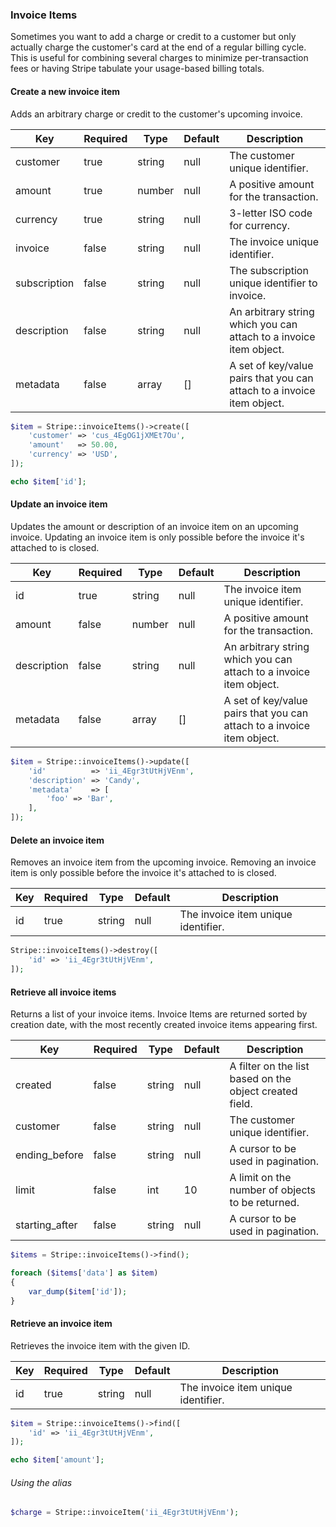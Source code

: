 ### Invoice Items

Sometimes you want to add a charge or credit to a customer but only actually charge the customer's card at the end of a regular billing cycle. This is useful for combining several charges to minimize per-transaction fees or having Stripe tabulate your usage-based billing totals.

#### Create a new invoice item

Adds an arbitrary charge or credit to the customer's upcoming invoice.

Key          | Required | Type   | Default | Description
------------ | -------- | ------ | ------- | -----------------------------------
customer     | true     | string | null    | The customer unique identifier.
amount       | true     | number | null    | A positive amount for the transaction.
currency     | true     | string | null    | 3-letter ISO code for currency.
invoice      | false    | string | null    | The invoice unique identifier.
subscription | false    | string | null    | The subscription unique identifier to invoice.
description  | false    | string | null    | An arbitrary string which you can attach to a invoice item object.
metadata     | false    | array  | []      | A set of key/value pairs that you can attach to a invoice item object.

```php
$item = Stripe::invoiceItems()->create([
	'customer' => 'cus_4EgOG1jXMEt7Ou',
	'amount'   => 50.00,
	'currency' => 'USD',
]);

echo $item['id'];
```

#### Update an invoice item

Updates the amount or description of an invoice item on an upcoming invoice. Updating an invoice item is only possible before the invoice it's attached to is closed.

Key         | Required | Type   | Default | Description
----------- | -------- | ------ | ------- | ------------------------------------
id          | true     | string | null    | The invoice item unique identifier.
amount      | false    | number | null    | A positive amount for the transaction.
description | false    | string | null    | An arbitrary string which you can attach to a invoice item object.
metadata    | false    | array  | []      | A set of key/value pairs that you can attach to a invoice item object.

```php
$item = Stripe::invoiceItems()->update([
	'id'          => 'ii_4Egr3tUtHjVEnm',
	'description' => 'Candy',
	'metadata'    => [
		'foo' => 'Bar',
	],
]);
```

#### Delete an invoice item

Removes an invoice item from the upcoming invoice. Removing an invoice item is only possible before the invoice it's attached to is closed.

Key | Required | Type   | Default | Description
--- | -------- | ------ | ------- | --------------------------------------------
id  | true     | string | null    | The invoice item unique identifier.

```php
Stripe::invoiceItems()->destroy([
	'id' => 'ii_4Egr3tUtHjVEnm',
]);
```

#### Retrieve all invoice items

Returns a list of your invoice items. Invoice Items are returned sorted by creation date, with the most recently created invoice items appearing first.

Key            | Required | Type   | Default | Description
-------------- | -------- | ------ | ------- | ---------------------------------
created        | false    | string | null    | A filter on the list based on the object created field.
customer       | false    | string | null    | The customer unique identifier.
ending_before  | false    | string | null    | A cursor to be used in pagination.
limit          | false    | int    | 10      | A limit on the number of objects to be returned.
starting_after | false    | string | null    | A cursor to be used in pagination.

```php
$items = Stripe::invoiceItems()->find();

foreach ($items['data'] as $item)
{
	var_dump($item['id']);
}
```

#### Retrieve an invoice item

Retrieves the invoice item with the given ID.

Key | Required | Type   | Default | Description
--- | -------- | ------ | ------- | --------------------------------------------
id  | true     | string | null    | The invoice item unique identifier.

```php
$item = Stripe::invoiceItems()->find([
	'id' => 'ii_4Egr3tUtHjVEnm',
]);

echo $item['amount'];
```

###### Using the alias

```php
$charge = Stripe::invoiceItem('ii_4Egr3tUtHjVEnm');
```
